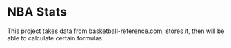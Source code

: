 # NBA Stats
This project takes data from basketball-reference.com, stores it, then will be able to calculate certain formulas.

